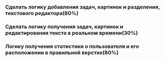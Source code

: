 ### Сделать логику добавления задач, картинок и разделения, текстового редактора(80%)

### Сделать логику получения задач, картинок и редактирования текста в реальном времени(30%)

### Логику получения статистики о пользователя и его расположении в правильной верстке(80%)
